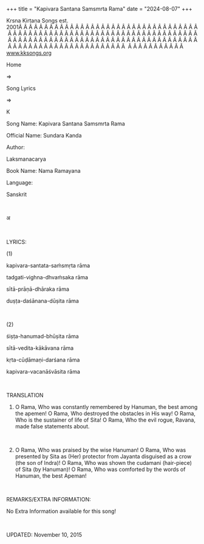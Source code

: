 +++ 
title = "Kapivara Santana Samsmrta Rama"
date = "2024-08-07"
+++

Krsna Kirtana Songs est. 2001Â Â Â Â Â Â Â Â Â Â Â Â Â Â Â Â Â Â Â Â Â Â Â Â Â Â Â Â Â Â Â Â Â Â Â Â Â Â Â Â Â Â Â Â Â Â Â Â Â Â Â Â Â Â Â Â Â Â Â Â Â Â Â Â Â Â Â Â Â Â Â Â Â Â Â Â Â Â Â Â Â Â Â Â Â Â Â Â Â Â Â Â Â Â Â Â Â Â Â Â Â Â Â Â Â Â Â Â Â Â Â Â Â Â Â Â Â Â Â Â Â Â Â Â Â Â Â Â Â Â Â Â  Â Â Â Â Â Â Â Â Â Â Â  
www.kksongs.org








Home
 
⇒
 
Song Lyrics
 
⇒
 
K


Song
Name: Kapivara Santana Samsmrta Rama


Official
Name: Sundara Kanda


Author:

Laksmanacarya


Book
Name: 
Nama Ramayana


Language:

Sanskrit


 








अ








 


LYRICS:


(1)


kapivara-santata-saḿsmṛta
rāma 


tadgati-vighna-dhvaḿsaka
rāma


sītā-prāṇā-dhāraka
rāma


duṣṭa-daśānana-dūṣita
rāma


 


(2)


śiṣṭa-hanumad-bhūṣita
rāma 


sītā-vedita-kākāvana
rāma


kṛta-cūḍāmaṇi-darśana
rāma


kapivara-vacanāśvāsita
rāma


 


TRANSLATION


1) O Rama,
Who was constantly remembered by Hanuman, the best among the apemen! O Rama,
Who destroyed the obstacles in His way! O Rama, Who is the sustainer of life of
Sita! O Rama, Who the evil rogue, Ravana, made false statements about.


 


2) O Rama,
Who was praised by the wise Hanuman! O Rama, Who was presented by Sita as (Her)
protector from Jayanta disguised as a crow (the son of Indra)! O Rama, Who was
shown the cudamani (hair-piece) of Sita (by Hanuman)! O Rama, Who was comforted
by the words of Hanuman, the best Apeman!


 


REMARKS/EXTRA
INFORMATION:


No
Extra Information available for this song!


 


UPDATED:
 November 10, 2015